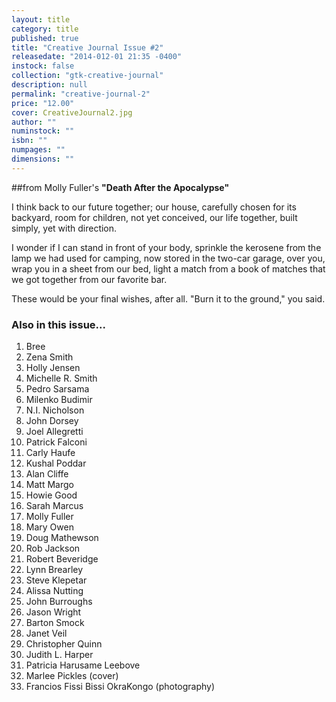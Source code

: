 ```yaml
---
layout: title
category: title
published: true
title: "Creative Journal Issue #2"
releasedate: "2014-012-01 21:35 -0400"
instock: false
collection: "gtk-creative-journal"
description: null
permalink: "creative-journal-2"
price: "12.00"
cover: CreativeJournal2.jpg
author: ""
numinstock: ""
isbn: ""
numpages: ""
dimensions: ""
---
```




##from Molly Fuller's
**"Death After the Apocalypse"**

I think back to our future together; our house, carefully chosen for its backyard, room for children, not yet conceived, our life together, built simply, yet with direction.      

I wonder if I can stand in front of your body, sprinkle the kerosene from the lamp we had used for camping, now stored in the two-car garage, over you, wrap you in a sheet from our bed, light a match from a book of matches that we got together from our favorite bar.  

These would be your final wishes, after all.  "Burn it to the ground," you said.

### Also in this issue...
1. Bree
2. Zena Smith
3. Holly Jensen
4. Michelle R. Smith
5. Pedro Sarsama
6. Milenko Budimir
7. N.I. Nicholson
8. John Dorsey
9. Joel Allegretti
10. Patrick Falconi
11. Carly Haufe
12. Kushal Poddar
13. Alan Cliffe
14. Matt Margo
15. Howie Good
16. Sarah Marcus
17. Molly Fuller
18. Mary Owen
19. Doug Mathewson
20. Rob Jackson
21. Robert Beveridge
22. Lynn Brearley
23. Steve Klepetar
24. Alissa Nutting
25. John Burroughs
26. Jason Wright
27. Barton Smock
28. Janet Veil
29. Christopher Quinn
30. Judith L. Harper
31. Patricia Harusame Leebove
32. Marlee Pickles (cover)
33. Francios Fissi Bissi OkraKongo (photography)
